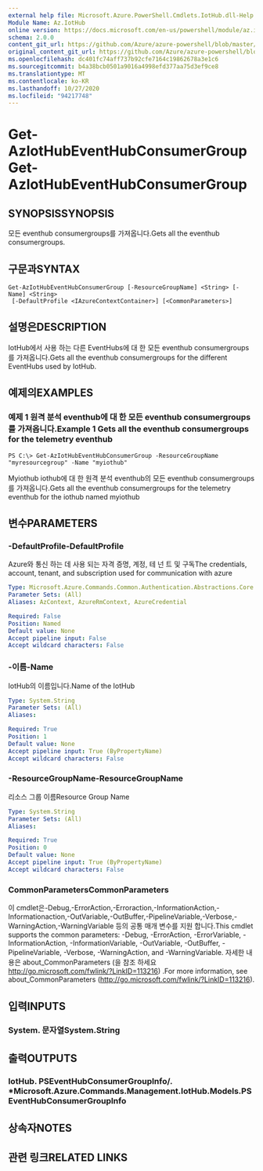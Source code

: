 ```yaml
---
external help file: Microsoft.Azure.PowerShell.Cmdlets.IotHub.dll-Help.xml
Module Name: Az.IotHub
online version: https://docs.microsoft.com/en-us/powershell/module/az.iothub/get-aziothubeventhubconsumergroup
schema: 2.0.0
content_git_url: https://github.com/Azure/azure-powershell/blob/master/src/IotHub/IotHub/help/Get-AzIotHubEventHubConsumerGroup.md
original_content_git_url: https://github.com/Azure/azure-powershell/blob/master/src/IotHub/IotHub/help/Get-AzIotHubEventHubConsumerGroup.md
ms.openlocfilehash: dc401fc74aff737b92cfe7164c19862678a3e1c6
ms.sourcegitcommit: b4a38bcb0501a9016a4998efd377aa75d3ef9ce8
ms.translationtype: MT
ms.contentlocale: ko-KR
ms.lasthandoff: 10/27/2020
ms.locfileid: "94217748"
---
```

# <span data-ttu-id="0c7aa-101">Get-AzIotHubEventHubConsumerGroup</span><span class="sxs-lookup"><span data-stu-id="0c7aa-101">Get-AzIotHubEventHubConsumerGroup</span></span>

## <span data-ttu-id="0c7aa-102">SYNOPSIS</span><span class="sxs-lookup"><span data-stu-id="0c7aa-102">SYNOPSIS</span></span>
<span data-ttu-id="0c7aa-103">모든 eventhub consumergroups를 가져옵니다.</span><span class="sxs-lookup"><span data-stu-id="0c7aa-103">Gets all the eventhub consumergroups.</span></span>

## <span data-ttu-id="0c7aa-104">구문과</span><span class="sxs-lookup"><span data-stu-id="0c7aa-104">SYNTAX</span></span>

```
Get-AzIotHubEventHubConsumerGroup [-ResourceGroupName] <String> [-Name] <String>
 [-DefaultProfile <IAzureContextContainer>] [<CommonParameters>]
```

## <span data-ttu-id="0c7aa-105">설명은</span><span class="sxs-lookup"><span data-stu-id="0c7aa-105">DESCRIPTION</span></span>
<span data-ttu-id="0c7aa-106">IotHub에서 사용 하는 다른 EventHubs에 대 한 모든 eventhub consumergroups를 가져옵니다.</span><span class="sxs-lookup"><span data-stu-id="0c7aa-106">Gets all the eventhub consumergroups for the different EventHubs used by IotHub.</span></span>

## <span data-ttu-id="0c7aa-107">예제의</span><span class="sxs-lookup"><span data-stu-id="0c7aa-107">EXAMPLES</span></span>

### <span data-ttu-id="0c7aa-108">예제 1 원격 분석 eventhub에 대 한 모든 eventhub consumergroups를 가져옵니다.</span><span class="sxs-lookup"><span data-stu-id="0c7aa-108">Example 1 Gets all the eventhub consumergroups for the telemetry eventhub</span></span>
```
PS C:\> Get-AzIotHubEventHubConsumerGroup -ResourceGroupName "myresourcegroup" -Name "myiothub"
```

<span data-ttu-id="0c7aa-109">Myiothub iothub에 대 한 원격 분석 eventhub의 모든 eventhub consumergroups를 가져옵니다.</span><span class="sxs-lookup"><span data-stu-id="0c7aa-109">Gets all the eventhub consumergroups for the telemetry eventhub for the iothub named myiothub</span></span>

## <span data-ttu-id="0c7aa-110">변수</span><span class="sxs-lookup"><span data-stu-id="0c7aa-110">PARAMETERS</span></span>

### <span data-ttu-id="0c7aa-111">-DefaultProfile</span><span class="sxs-lookup"><span data-stu-id="0c7aa-111">-DefaultProfile</span></span>
<span data-ttu-id="0c7aa-112">Azure와 통신 하는 데 사용 되는 자격 증명, 계정, 테 넌 트 및 구독</span><span class="sxs-lookup"><span data-stu-id="0c7aa-112">The credentials, account, tenant, and subscription used for communication with azure</span></span>

```yaml
Type: Microsoft.Azure.Commands.Common.Authentication.Abstractions.Core.IAzureContextContainer
Parameter Sets: (All)
Aliases: AzContext, AzureRmContext, AzureCredential

Required: False
Position: Named
Default value: None
Accept pipeline input: False
Accept wildcard characters: False
```

### <span data-ttu-id="0c7aa-113">-이름</span><span class="sxs-lookup"><span data-stu-id="0c7aa-113">-Name</span></span>
<span data-ttu-id="0c7aa-114">IotHub의 이름입니다.</span><span class="sxs-lookup"><span data-stu-id="0c7aa-114">Name of the IotHub</span></span>

```yaml
Type: System.String
Parameter Sets: (All)
Aliases:

Required: True
Position: 1
Default value: None
Accept pipeline input: True (ByPropertyName)
Accept wildcard characters: False
```

### <span data-ttu-id="0c7aa-115">-ResourceGroupName</span><span class="sxs-lookup"><span data-stu-id="0c7aa-115">-ResourceGroupName</span></span>
<span data-ttu-id="0c7aa-116">리소스 그룹 이름</span><span class="sxs-lookup"><span data-stu-id="0c7aa-116">Resource Group Name</span></span>

```yaml
Type: System.String
Parameter Sets: (All)
Aliases:

Required: True
Position: 0
Default value: None
Accept pipeline input: True (ByPropertyName)
Accept wildcard characters: False
```

### <span data-ttu-id="0c7aa-117">CommonParameters</span><span class="sxs-lookup"><span data-stu-id="0c7aa-117">CommonParameters</span></span>
<span data-ttu-id="0c7aa-118">이 cmdlet은-Debug,-ErrorAction,-Erroraction,-InformationAction,-Informationaction,-OutVariable,-OutBuffer,-PipelineVariable,-Verbose,-WarningAction,-WarningVariable 등의 공통 매개 변수를 지원 합니다.</span><span class="sxs-lookup"><span data-stu-id="0c7aa-118">This cmdlet supports the common parameters: -Debug, -ErrorAction, -ErrorVariable, -InformationAction, -InformationVariable, -OutVariable, -OutBuffer, -PipelineVariable, -Verbose, -WarningAction, and -WarningVariable.</span></span> <span data-ttu-id="0c7aa-119">자세한 내용은 about_CommonParameters (을 참조 하세요 http://go.microsoft.com/fwlink/?LinkID=113216) .</span><span class="sxs-lookup"><span data-stu-id="0c7aa-119">For more information, see about_CommonParameters (http://go.microsoft.com/fwlink/?LinkID=113216).</span></span>

## <span data-ttu-id="0c7aa-120">입력</span><span class="sxs-lookup"><span data-stu-id="0c7aa-120">INPUTS</span></span>

### <span data-ttu-id="0c7aa-121">System. 문자열</span><span class="sxs-lookup"><span data-stu-id="0c7aa-121">System.String</span></span>

## <span data-ttu-id="0c7aa-122">출력</span><span class="sxs-lookup"><span data-stu-id="0c7aa-122">OUTPUTS</span></span>

### <span data-ttu-id="0c7aa-123">IotHub. PSEventHubConsumerGroupInfo/. \*</span><span class="sxs-lookup"><span data-stu-id="0c7aa-123">Microsoft.Azure.Commands.Management.IotHub.Models.PSEventHubConsumerGroupInfo</span></span>

## <span data-ttu-id="0c7aa-124">상속자</span><span class="sxs-lookup"><span data-stu-id="0c7aa-124">NOTES</span></span>

## <span data-ttu-id="0c7aa-125">관련 링크</span><span class="sxs-lookup"><span data-stu-id="0c7aa-125">RELATED LINKS</span></span>
